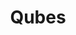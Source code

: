 ---
title: Qubes
crosslinks:
- IAmA
- pcmasterrace
- tails
- privacy
- xkcd
- NetflixViaVPN
- linux_gaming
- ledgerwallet
---